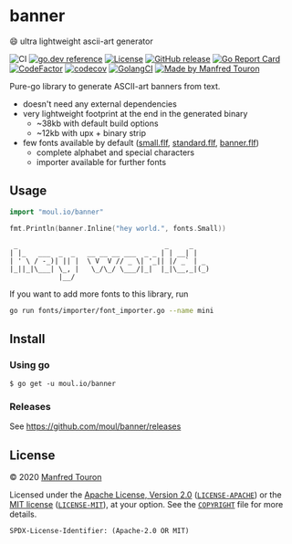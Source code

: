# banner

:smile: ultra lightweight ascii-art generator

![CI](https://github.com/moul/banner/workflows/CI/badge.svg)
[![go.dev reference](https://img.shields.io/badge/go.dev-reference-007d9c?logo=go&logoColor=white)](https://pkg.go.dev/moul.io/banner)
[![License](https://img.shields.io/badge/license-Apache--2.0%20%2F%20MIT-%2397ca00.svg)](https://github.com/moul/banner/blob/master/COPYRIGHT)
[![GitHub release](https://img.shields.io/github/release/moul/banner.svg)](https://github.com/moul/banner/releases)
[![Go Report Card](https://goreportcard.com/badge/moul.io/banner)](https://goreportcard.com/report/moul.io/banner)
[![CodeFactor](https://www.codefactor.io/repository/github/moul/banner/badge)](https://www.codefactor.io/repository/github/moul/banner)
[![codecov](https://codecov.io/gh/moul/banner/branch/master/graph/badge.svg)](https://codecov.io/gh/moul/banner)
[![GolangCI](https://golangci.com/badges/github.com/moul/banner.svg)](https://golangci.com/r/github.com/moul/banner)
[![Made by Manfred Touron](https://img.shields.io/badge/made%20by-Manfred%20Touron-blue.svg?style=flat)](https://manfred.life/)

Pure-go library to generate ASCII-art banners from text.

* doesn't need any external dependencies
* very lightweight footprint at the end in the generated binary
  * ~38kb with default build options
  * ~12kb with upx + binary strip
* few fonts available by default ([small.flf](http://www.figlet.org/fontdb_example.cgi?font=small.flf), [standard.flf](http://www.figlet.org/fontdb_example.cgi?font=small.flf), [banner.flf](http://www.figlet.org/fontdb_example.cgi?font=banner.flf))
  * complete alphabet and special characters
  * importer available for further fonts

## Usage

```go
import "moul.io/banner"

fmt.Println(banner.Inline("hey world.", fonts.Small))
```

```
 _                                    _     _
| |_   ___  _  _   __ __ __ ___  _ _ | | __| |
| ' \ / -_)| || |  \ V  V // _ \| '_|| |/ _` | _
|_||_|\___| \_, |   \_/\_/ \___/|_|  |_|\__,_|(_)
            |__/
```

If you want to add more fonts to this library, run
```sh
go run fonts/importer/font_importer.go --name mini
```

## Install

### Using go

```console
$ go get -u moul.io/banner
```

### Releases

See https://github.com/moul/banner/releases

## License

© 2020 [Manfred Touron](https://manfred.life)

Licensed under the [Apache License, Version 2.0](https://www.apache.org/licenses/LICENSE-2.0) ([`LICENSE-APACHE`](LICENSE-APACHE)) or the [MIT license](https://opensource.org/licenses/MIT) ([`LICENSE-MIT`](LICENSE-MIT)), at your option. See the [`COPYRIGHT`](COPYRIGHT) file for more details.

`SPDX-License-Identifier: (Apache-2.0 OR MIT)`
